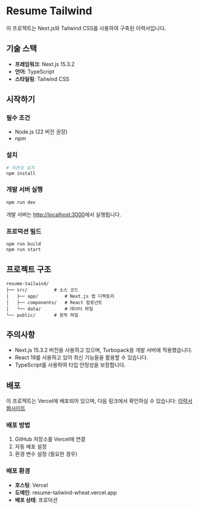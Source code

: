 # Resume Tailwind

이 프로젝트는 Next.js와 Tailwind CSS를 사용하여 구축된 이력서입니다.

## 기술 스택

- **프레임워크**: Next.js 15.3.2
- **언어**: TypeScript
- **스타일링**: Tailwind CSS

## 시작하기

### 필수 조건

- Node.js (22 버전 권장)
- npm

### 설치

```bash
# 의존성 설치
npm install
```

### 개발 서버 실행

```bash
npm run dev
```

개발 서버는 [http://localhost:3000](http://localhost:3000)에서 실행됩니다.

### 프로덕션 빌드

```bash
npm run build
npm run start
```

## 프로젝트 구조

```
resume-tailwind/
├── src/          # 소스 코드
│   ├── app/          # Next.js 앱 디렉토리
│   ├── components/   # React 컴포넌트
│   └── data/         # 데이터 파일
└── public/       # 정적 파일
```

## 주의사항

- Next.js 15.3.2 버전을 사용하고 있으며, Turbopack을 개발 서버에 적용했습니다.
- React 19를 사용하고 있어 최신 기능들을 활용할 수 있습니다.
- TypeScript를 사용하여 타입 안정성을 보장합니다.

## 배포

이 프로젝트는 Vercel에 배포되어 있으며, 다음 링크에서 확인하실 수 있습니다:
[이력서 웹사이트](https://resume-tailwind-wheat.vercel.app/)

### 배포 방법

1. GitHub 저장소를 Vercel에 연결
2. 자동 배포 설정
3. 환경 변수 설정 (필요한 경우)

### 배포 환경

- **호스팅**: Vercel
- **도메인**: resume-tailwind-wheat.vercel.app
- **배포 상태**: 프로덕션
